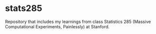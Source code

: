# stats285
Repository that includes my learnings from class Statistics 285 (Massive Computational Experiments, Painlessly) at Stanford.
